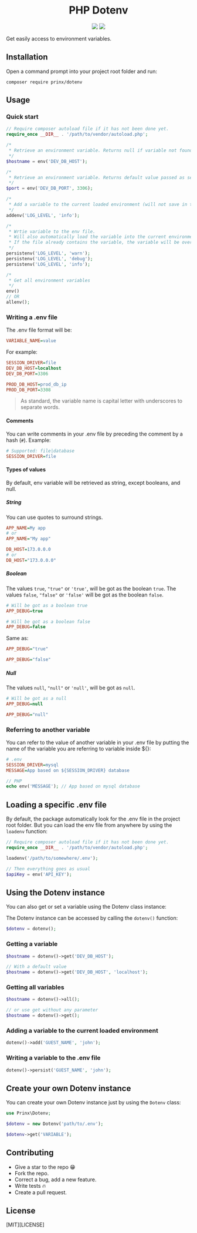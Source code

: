 <div align="center">
<h1>PHP Dotenv</h1>

<a href="https://travis-ci.com/prinx/dotenv"><img src="https://travis-ci.com/prinx/dotenv.svg?branch=main"></a>
<a href="https://travis-ci.com/prinx/dotenv"><img src="https://img.shields.io/badge/License-MIT-yellow.svg"></a>
</div>

Get easily access to environment variables.

## Installation

Open a command prompt into your project root folder and run:

```console
composer require prinx/dotenv
```

## Usage

### Quick start

```php
// Require composer autoload file if it has not been done yet.
require_once __DIR__ . '/path/to/vendor/autoload.php';

/*
 * Retrieve an environment variable. Returns null if variable not found.
 */
$hostname = env('DEV_DB_HOST');

/*
 * Retrieve an environment variable. Returns default value passed as second argument if variable not found
 */
$port = env('DEV_DB_PORT', 3306);

/*
 * Add a variable to the current loaded environment (will not save in the .env file)
 */
addenv('LOG_LEVEL', 'info');

/*
 * Wrtie variable to the env file. 
 * Will also automatically load the variable into the current environment.
 * If the file already contains the variable, the variable will be overwritten.
 */
persistenv('LOG_LEVEL', 'warn');
persistenv('LOG_LEVEL', 'debug');
persistenv('LOG_LEVEL', 'info');

/*
 * Get all environment variables
 */
env()
// OR
allenv();
```

### Writing a .env file

The .env file format will be:

```ini
VARIABLE_NAME=value
```

For example:

```ini
SESSION_DRIVER=file
DEV_DB_HOST=localhost
DEV_DB_PORT=3306

PROD_DB_HOST=prod_db_ip
PROD_DB_PORT=3308 
```

> As standard, the variable name is capital letter with underscores to separate words.

#### Comments

You can write comments in your .env file by preceding the comment by a hash (`#`).
Example:

```ini
# Supported: file|database
SESSION_DRIVER=file
```

#### Types of values

By default, env variable will be retrieved as string, except booleans, and null.

##### String

You can use quotes to surround strings.

```ini
APP_NAME=My app
# or
APP_NAME="My app"

DB_HOST=173.0.0.0
# or
DB_HOST="173.0.0.0"
```

##### Boolean

The values `true`, `"true"` or `'true'`, will be got as the boolean `true`.
The values `false`, `"false"` or `'false'` will be got as the boolean `false`.

```ini
# Will be got as a boolean true
APP_DEBUG=true

# Will be got as a boolean false
APP_DEBUG=false
```

Same as:

```ini
APP_DEBUG="true"

APP_DEBUG="false"
```

##### Null

The values `null`, `"null"` or `'null'`, will be got as `null`.

```ini
# Will be got as a null
APP_DEBUG=null

APP_DEBUG="null"
```

### Referring to another variable

You can refer to the value of another variable in your .env file by putting the name of the variable you are referring to variable inside ${}:

```ini
# .env
SESSION_DRIVER=mysql
MESSAGE=App based on ${SESSION_DRIVER} database
```

```php
// PHP
echo env('MESSAGE'); // App based on mysql database
```

## Loading a specific .env file

By default, the package automatically look for the .env file in the project root folder. But you can load the env file from anywhere by using the `loadenv` function:

```php
// Require composer autoload file if it has not been done yet.
require_once __DIR__ . '/path/to/vendor/autoload.php';

loadenv('/path/to/somewhere/.env');

// Then everything goes as usual
$apiKey = env('API_KEY');
```

## Using the Dotenv instance

You can also get or set a variable using the Dotenv class instance:

The Dotenv instance can be accessed by calling the `dotenv()` function:

```php
$dotenv = dotenv();
```

### Getting a variable

```php
$hostname = dotenv()->get('DEV_DB_HOST');

// With a default value
$hostname = dotenv()->get('DEV_DB_HOST', 'localhost');
```

### Getting all variables

```php
$hostname = dotenv()->all();

// or use get without any parameter
$hostname = dotenv()->get();
```

### Adding a variable to the current loaded environment

```php
dotenv()->add('GUEST_NAME', 'john');
```

### Writing a variable to the .env file

```php
dotenv()->persist('GUEST_NAME', 'john');
```

## Create your own Dotenv instance

You can create your own Dotenv instance just by using the `Dotenv` class:

```php
use Prinx\Dotenv;

$dotenv = new Dotenv('path/to/.env');

$dotenv->get('VARIABLE');
```

## Contributing

- Give a star to the repo :grin:
- Fork the repo.
- Correct a bug, add a new feature.
- Write tests :fire:
- Create a pull request.

## License

[MIT][LICENSE]
